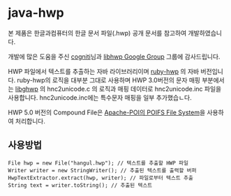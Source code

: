 java-hwp
========

  본 제품은 한글과컴퓨터의 한글 문서 파일(.hwp) 공개 문서를 참고하여 개발하였습니다.
 
  개발에 많은 도움을 주신 [cogniti](https://github.com/cogniti)님과 [libhwp Google Group](https://groups.google.com/forum/#!forum/libhwp) 그룹에 감사드립니다.

HWP 파일에서 텍스트를 추출하는 자바 라이브러리이며
[ruby-hwp](https://github.com/cogniti/ruby-hwp) 의 자바 버전입니다. 
ruby-hwp의 로직을 대부분 그대로 사용하며 
HWP 3.0버전의 문자 매핑 부분에서는 [libghwp](https://github.com/cogniti/libghwp) 의 
hnc2unicode.c 의 로직과 매핑 데이터로 hnc2unicode.inc 파일을 사용합니다.
hnc2unicode.inc에는 특수문자 매핑을 일부 추가했습ㄴ다.

HWP 5.0 버전의 Compound File은 [Apache-POI의 POIFS File System](http://poi.apache.org/poifs/fileformat.html)을 사용하여 처리합니다.


## 사용방법

    File hwp = new File("hangul.hwp"); // 텍스트를 추출할 HWP 파일
    Writer writer = new StringWriter(); // 추출된 텍스트를 출력할 버퍼
    HwpTextExtractor.extract(hwp, writer); // 파일로부터 텍스트 추출
    String text = writer.toString(); // 추출된 텍스트
